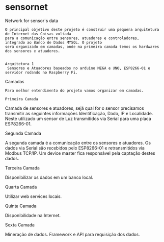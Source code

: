 # sensornet
Network for sensor´s data

    O principal objetivo deste projeto é construir uma pequena arquitetura de Internet das Coisas voltada
    para a comunicação entre sensores, atuadores e controladores, integrado ao Banco de Dados MYSQL. O projeto 
    será organizado em camadas, onde na primeira camada temos os hardwares dos sensores e atuadores.
    
    
    Arquitetura 1
     Sensores e Atuadores baseados no arduino MEGA e UNO, ESP8266-01 e servidor rodando no Raspberry Pi.
    
   Camadas
   
    Para melhor entendimento do projeto vamos organizar em camadas.
    
    Primeira Camada
   
   Camada de sensores e atuadores, sejá qual for o sensor precisamos transmitir as seguintes informações
   Identificação, Dado, IP e Localidade. Neste utilizado um sensor de Luz transmitidos via Serial para uma 
   placa ESP8266-01.
   
   Segunda Camada
   
   A segunda camada é a comunicação entre os sensores e atuadores.
   Os dados via Serial são recebidos pelo ESP8266-01 e retransmitidos via Modbus TCP/IP. Um device master fica 
   responsável pela captação destes dados.
   
   Terceira Camada
   
   Disponibilizar os dados em um banco local.
   
   Quarta Camada
   
   Utilizar web services locais.
   
   Quinta Camada
   
   Disponibilidade na Internet.
   
   Sexta Camada
   
   Mineração de dados. Framework e API para requisição dos dados.
